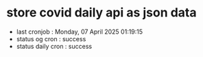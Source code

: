 # store covid daily api as json data

- last cronjob : Monday, 07 April 2025 01:19:15
- status og cron : success
- status daily cron : success
      
      